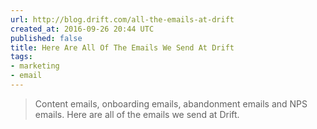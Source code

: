 ```yaml
---
url: http://blog.drift.com/all-the-emails-at-drift
created_at: 2016-09-26 20:44 UTC
published: false
title: Here Are All Of The Emails We Send At Drift
tags:
- marketing
- email
---
```


<blockquote>Content emails, onboarding emails, abandonment emails and NPS emails. Here are all of the emails we send at Drift.</blockquote>
